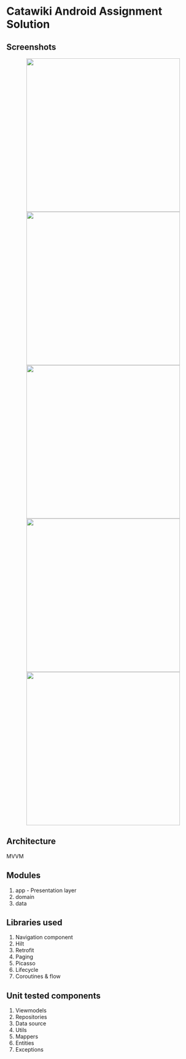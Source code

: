 # Catawiki Android Assignment Solution

## Screenshots
<div align="center">
    <img src="https://github.com/AhmedAshrafG/cw-interview-Ashok-Kumar/blob/feat/pokemon_collection/screenshots/loading.png" width="400px"</img>
    <img src="https://github.com/AhmedAshrafG/cw-interview-Ashok-Kumar/blob/feat/pokemon_collection/screenshots/pokemon_list.png" width="400px"</img>
    <img src="https://github.com/AhmedAshrafG/cw-interview-Ashok-Kumar/blob/feat/pokemon_collection/screenshots/network_error.png" width="400px"</img>
    <img src="https://github.com/AhmedAshrafG/cw-interview-Ashok-Kumar/blob/feat/pokemon_collection/screenshots/details.png" width="400px"</img>
    <img src="https://github.com/AhmedAshrafG/cw-interview-Ashok-Kumar/blob/feat/pokemon_collection/screenshots/no_internet.png" width="400px"</img>
</div>

## Architecture
MVVM

## Modules
1. app - Presentation layer
2. domain
3. data

## Libraries used
1. Navigation component
2. Hilt
3. Retrofit
4. Paging
5. Picasso
6. Lifecycle
7. Coroutines & flow


## Unit tested components
1. Viewmodels
2. Repositories
3. Data source
4. Utils
5. Mappers
6. Entities
7. Exceptions